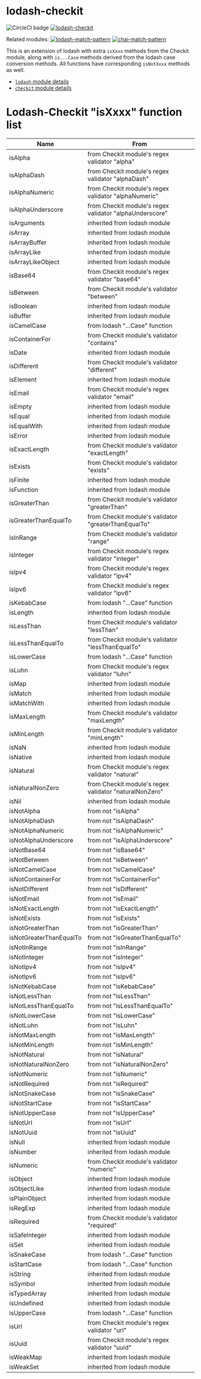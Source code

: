 # lodash-checkit

![CircleCI badge](https://circleci.com/gh/Originate/lodash-checkit.svg?style=shield&circle-token=:circle-token)
[![lodash-checkit](https://img.shields.io/npm/v/lodash-checkit.svg)](https://www.npmjs.com/package/lodash-checkit)

Related modules: [![lodash-match-pattern](https://img.shields.io/npm/v/lodash-match-pattern.svg?label=lodash-match-pattern)](https://www.npmjs.com/package/lodash-match-pattern)
[![chai-match-pattern](https://img.shields.io/npm/v/chai-match-pattern.svg?label=chai-match-pattern)](https://www.npmjs.com/package/chai-match-pattern)


This is an extension of lodash with extra `isXxxx` methods from the Checkit module, along with `is...Case` methods derived from the lodash case conversion methods. All functions have corresponding `isNotXxxx` methods as well.

- [`lodash` module details](https://lodash.com/docs)
- [`checkit` module details](https://github.com/tgriesser/checkit)

# Lodash-Checkit "isXxxx" function list
| Name | From |
| ---  | ---  |
| isAlpha | from Checkit module's regex validator "alpha" |
| isAlphaDash | from Checkit module's regex validator "alphaDash" |
| isAlphaNumeric | from Checkit module's regex validator "alphaNumeric" |
| isAlphaUnderscore | from Checkit module's regex validator "alphaUnderscore" |
| isArguments | inherited from lodash module |
| isArray | inherited from lodash module |
| isArrayBuffer | inherited from lodash module |
| isArrayLike | inherited from lodash module |
| isArrayLikeObject | inherited from lodash module |
| isBase64 | from Checkit module's regex validator "base64" |
| isBetween | from Checkit module's validator "between" |
| isBoolean | inherited from lodash module |
| isBuffer | inherited from lodash module |
| isCamelCase | from lodash "...Case" function |
| isContainerFor | from Checkit module's validator "contains" |
| isDate | inherited from lodash module |
| isDifferent | from Checkit module's validator "different" |
| isElement | inherited from lodash module |
| isEmail | from Checkit module's regex validator "email" |
| isEmpty | inherited from lodash module |
| isEqual | inherited from lodash module |
| isEqualWith | inherited from lodash module |
| isError | inherited from lodash module |
| isExactLength | from Checkit module's validator "exactLength" |
| isExists | from Checkit module's validator "exists" |
| isFinite | inherited from lodash module |
| isFunction | inherited from lodash module |
| isGreaterThan | from Checkit module's validator "greaterThan" |
| isGreaterThanEqualTo | from Checkit module's validator "greaterThanEqualTo" |
| isInRange | from Checkit module's validator "range" |
| isInteger | from Checkit module's regex validator "integer" |
| isIpv4 | from Checkit module's regex validator "ipv4" |
| isIpv6 | from Checkit module's regex validator "ipv6" |
| isKebabCase | from lodash "...Case" function |
| isLength | inherited from lodash module |
| isLessThan | from Checkit module's validator "lessThan" |
| isLessThanEqualTo | from Checkit module's validator "lessThanEqualTo" |
| isLowerCase | from lodash "...Case" function |
| isLuhn | from Checkit module's regex validator "luhn" |
| isMap | inherited from lodash module |
| isMatch | inherited from lodash module |
| isMatchWith | inherited from lodash module |
| isMaxLength | from Checkit module's validator "maxLength" |
| isMinLength | from Checkit module's validator "minLength" |
| isNaN | inherited from lodash module |
| isNative | inherited from lodash module |
| isNatural | from Checkit module's regex validator "natural" |
| isNaturalNonZero | from Checkit module's regex validator "naturalNonZero" |
| isNil | inherited from lodash module |
| isNotAlpha | from not "isAlpha" |
| isNotAlphaDash | from not "isAlphaDash" |
| isNotAlphaNumeric | from not "isAlphaNumeric" |
| isNotAlphaUnderscore | from not "isAlphaUnderscore" |
| isNotBase64 | from not "isBase64" |
| isNotBetween | from not "isBetween" |
| isNotCamelCase | from not "isCamelCase" |
| isNotContainerFor | from not "isContainerFor" |
| isNotDifferent | from not "isDifferent" |
| isNotEmail | from not "isEmail" |
| isNotExactLength | from not "isExactLength" |
| isNotExists | from not "isExists" |
| isNotGreaterThan | from not "isGreaterThan" |
| isNotGreaterThanEqualTo | from not "isGreaterThanEqualTo" |
| isNotInRange | from not "isInRange" |
| isNotInteger | from not "isInteger" |
| isNotIpv4 | from not "isIpv4" |
| isNotIpv6 | from not "isIpv6" |
| isNotKebabCase | from not "isKebabCase" |
| isNotLessThan | from not "isLessThan" |
| isNotLessThanEqualTo | from not "isLessThanEqualTo" |
| isNotLowerCase | from not "isLowerCase" |
| isNotLuhn | from not "isLuhn" |
| isNotMaxLength | from not "isMaxLength" |
| isNotMinLength | from not "isMinLength" |
| isNotNatural | from not "isNatural" |
| isNotNaturalNonZero | from not "isNaturalNonZero" |
| isNotNumeric | from not "isNumeric" |
| isNotRequired | from not "isRequired" |
| isNotSnakeCase | from not "isSnakeCase" |
| isNotStartCase | from not "isStartCase" |
| isNotUpperCase | from not "isUpperCase" |
| isNotUrl | from not "isUrl" |
| isNotUuid | from not "isUuid" |
| isNull | inherited from lodash module |
| isNumber | inherited from lodash module |
| isNumeric | from Checkit module's validator "numeric" |
| isObject | inherited from lodash module |
| isObjectLike | inherited from lodash module |
| isPlainObject | inherited from lodash module |
| isRegExp | inherited from lodash module |
| isRequired | from Checkit module's validator "required" |
| isSafeInteger | inherited from lodash module |
| isSet | inherited from lodash module |
| isSnakeCase | from lodash "...Case" function |
| isStartCase | from lodash "...Case" function |
| isString | inherited from lodash module |
| isSymbol | inherited from lodash module |
| isTypedArray | inherited from lodash module |
| isUndefined | inherited from lodash module |
| isUpperCase | from lodash "...Case" function |
| isUrl | from Checkit module's regex validator "url" |
| isUuid | from Checkit module's regex validator "uuid" |
| isWeakMap | inherited from lodash module |
| isWeakSet | inherited from lodash module |

